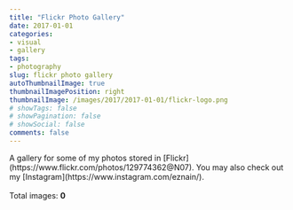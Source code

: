 ```yaml
---
title: "Flickr Photo Gallery"
date: 2017-01-01
categories:
- visual
- gallery
tags:
- photography
slug: flickr photo gallery
autoThumbnailImage: true
thumbnailImagePosition: right
thumbnailImage: /images/2017/2017-01-01/flickr-logo.png
# showTags: false
# showPagination: false
# showSocial: false
comments: false
---
```


<p class='light-font'>
A gallery for some of my photos stored in [Flickr](https://www.flickr.com/photos/129774362@N07). You may also check out my [Instagram](https://www.instagram.com/eznain/).
<br/>
<br/>
Total images: <strong id='total-images'>0</strong>
</p>
<div id='photo-gallery'></div>
<script src="//cdnjs.cloudflare.com/ajax/libs/jquery/2.1.3/jquery.min.js"></script>
<script src="//cdnjs.cloudflare.com/ajax/libs/fancybox/2.1.4/jquery.fancybox.min.js"></script>
<script src="//cdnjs.cloudflare.com/ajax/libs/fancybox/2.1.4/helpers/jquery.fancybox-thumbs.min.js"></script>
<script src="/js/photo-gallery/flickrfeed.js"></script>